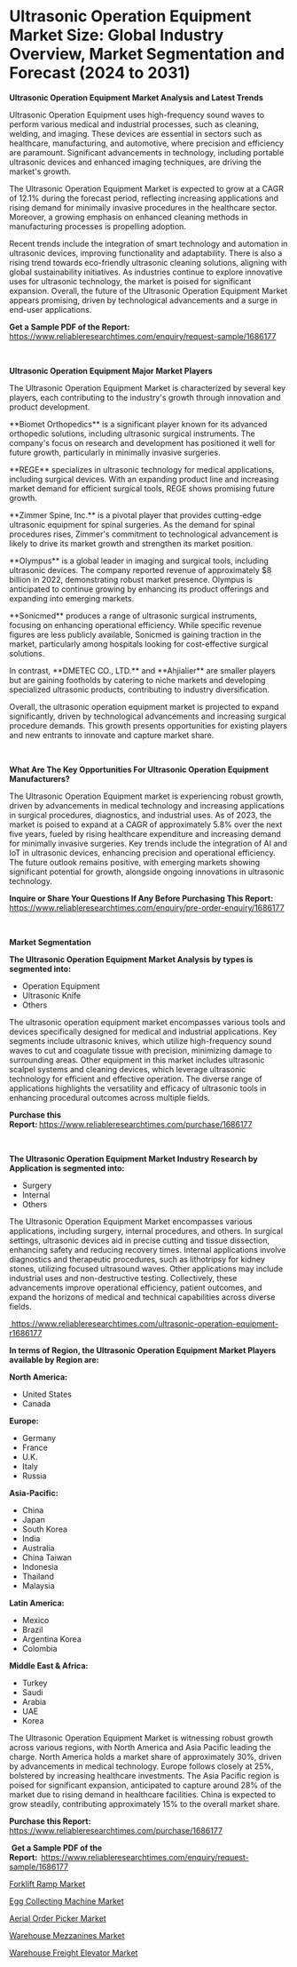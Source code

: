 <p><h1>Ultrasonic Operation Equipment Market Size: Global Industry Overview, Market Segmentation and Forecast (2024 to 2031)</h1></p><p><strong>Ultrasonic Operation Equipment Market Analysis and Latest Trends</strong></p>
<p><p>Ultrasonic Operation Equipment uses high-frequency sound waves to perform various medical and industrial processes, such as cleaning, welding, and imaging. These devices are essential in sectors such as healthcare, manufacturing, and automotive, where precision and efficiency are paramount. Significant advancements in technology, including portable ultrasonic devices and enhanced imaging techniques, are driving the market's growth. </p><p>The Ultrasonic Operation Equipment Market is expected to grow at a CAGR of 12.1% during the forecast period, reflecting increasing applications and rising demand for minimally invasive procedures in the healthcare sector. Moreover, a growing emphasis on enhanced cleaning methods in manufacturing processes is propelling adoption. </p><p>Recent trends include the integration of smart technology and automation in ultrasonic devices, improving functionality and adaptability. There is also a rising trend towards eco-friendly ultrasonic cleaning solutions, aligning with global sustainability initiatives. As industries continue to explore innovative uses for ultrasonic technology, the market is poised for significant expansion. Overall, the future of the Ultrasonic Operation Equipment Market appears promising, driven by technological advancements and a surge in end-user applications.</p></p>
<p><strong>Get a Sample PDF of the Report:&nbsp;</strong> <a href="https://www.reliableresearchtimes.com/enquiry/request-sample/1686177?utm_campaign=1558&utm_medium=2&utm_source=Github&utm_content=ia&utm_term=17122024&utm_id=ultrasonic-operation-equipment">https://www.reliableresearchtimes.com/enquiry/request-sample/1686177</a></p>
<p>&nbsp;</p>
<p><strong>Ultrasonic Operation Equipment Major Market Players</strong></p>
<p><p>The Ultrasonic Operation Equipment Market is characterized by several key players, each contributing to the industry's growth through innovation and product development. </p><p>**Biomet Orthopedics** is a significant player known for its advanced orthopedic solutions, including ultrasonic surgical instruments. The company's focus on research and development has positioned it well for future growth, particularly in minimally invasive surgeries.</p><p>**REGE** specializes in ultrasonic technology for medical applications, including surgical devices. With an expanding product line and increasing market demand for efficient surgical tools, REGE shows promising future growth.</p><p>**Zimmer Spine, Inc.** is a pivotal player that provides cutting-edge ultrasonic equipment for spinal surgeries. As the demand for spinal procedures rises, Zimmer's commitment to technological advancement is likely to drive its market growth and strengthen its market position.</p><p>**Olympus** is a global leader in imaging and surgical tools, including ultrasonic devices. The company reported revenue of approximately $8 billion in 2022, demonstrating robust market presence. Olympus is anticipated to continue growing by enhancing its product offerings and expanding into emerging markets.</p><p>**Sonicmed** produces a range of ultrasonic surgical instruments, focusing on enhancing operational efficiency. While specific revenue figures are less publicly available, Sonicmed is gaining traction in the market, particularly among hospitals looking for cost-effective surgical solutions.</p><p>In contrast, **DMETEC CO., LTD.** and **Ahjialier** are smaller players but are gaining footholds by catering to niche markets and developing specialized ultrasonic products, contributing to industry diversification.</p><p>Overall, the ultrasonic operation equipment market is projected to expand significantly, driven by technological advancements and increasing surgical procedure demands. This growth presents opportunities for existing players and new entrants to innovate and capture market share.</p></p>
<p>&nbsp;</p>
<p><strong>What Are The Key Opportunities For Ultrasonic Operation Equipment Manufacturers?</strong></p>
<p><p>The Ultrasonic Operation Equipment market is experiencing robust growth, driven by advancements in medical technology and increasing applications in surgical procedures, diagnostics, and industrial uses. As of 2023, the market is poised to expand at a CAGR of approximately 5.8% over the next five years, fueled by rising healthcare expenditure and increasing demand for minimally invasive surgeries. Key trends include the integration of AI and IoT in ultrasonic devices, enhancing precision and operational efficiency. The future outlook remains positive, with emerging markets showing significant potential for growth, alongside ongoing innovations in ultrasonic technology.</p></p>
<p><strong>Inquire or Share Your Questions If Any Before Purchasing This Report:</strong> <a href="https://www.reliableresearchtimes.com/enquiry/pre-order-enquiry/1686177?utm_campaign=1558&utm_medium=2&utm_source=Github&utm_content=ia&utm_term=17122024&utm_id=ultrasonic-operation-equipment">https://www.reliableresearchtimes.com/enquiry/pre-order-enquiry/1686177</a></p>
<p>&nbsp;</p>
<p><strong>Market Segmentation</strong></p>
<p><strong>The Ultrasonic Operation Equipment Market Analysis by types is segmented into:</strong></p>
<p><ul><li>Operation Equipment</li><li>Ultrasonic Knife</li><li>Others</li></ul></p>
<p><p>The ultrasonic operation equipment market encompasses various tools and devices specifically designed for medical and industrial applications. Key segments include ultrasonic knives, which utilize high-frequency sound waves to cut and coagulate tissue with precision, minimizing damage to surrounding areas. Other equipment in this market includes ultrasonic scalpel systems and cleaning devices, which leverage ultrasonic technology for efficient and effective operation. The diverse range of applications highlights the versatility and efficacy of ultrasonic tools in enhancing procedural outcomes across multiple fields.</p></p>
<p><strong>Purchase this Report:&nbsp;</strong><a href="https://www.reliableresearchtimes.com/purchase/1686177?utm_campaign=1558&utm_medium=2&utm_source=Github&utm_content=ia&utm_term=17122024&utm_id=ultrasonic-operation-equipment">https://www.reliableresearchtimes.com/purchase/1686177</a></p>
<p>&nbsp;</p>
<p><strong>The Ultrasonic Operation Equipment Market Industry Research by Application is segmented into:</strong></p>
<p><ul><li>Surgery</li><li>Internal</li><li>Others</li></ul></p>
<p><p>The Ultrasonic Operation Equipment Market encompasses various applications, including surgery, internal procedures, and others. In surgical settings, ultrasonic devices aid in precise cutting and tissue dissection, enhancing safety and reducing recovery times. Internal applications involve diagnostics and therapeutic procedures, such as lithotripsy for kidney stones, utilizing focused ultrasound waves. Other applications may include industrial uses and non-destructive testing. Collectively, these advancements improve operational efficiency, patient outcomes, and expand the horizons of medical and technical capabilities across diverse fields.</p></p>
<p><a href="https://www.reliableresearchtimes.com/ultrasonic-operation-equipment-r1686177?utm_campaign=1558&utm_medium=2&utm_source=Github&utm_content=ia&utm_term=17122024&utm_id=ultrasonic-operation-equipment">&nbsp;https://www.reliableresearchtimes.com/ultrasonic-operation-equipment-r1686177</a></p>
<p><strong>In terms of Region, the Ultrasonic Operation Equipment Market Players available by Region are:</strong></p>
<p>
    <p> <strong> North America: </strong>
        <ul>
            <li>United States</li>
            <li>Canada</li>
        </ul>
        </p> 
    <p> <strong> Europe: </strong>
        <ul>
            <li>Germany</li>
            <li>France</li>
            <li>U.K.</li>
            <li>Italy</li>
            <li>Russia</li>
        </ul>
        </p> 
    <p> <strong> Asia-Pacific: </strong>
        <ul>
            <li>China</li>
            <li>Japan</li>
            <li>South Korea</li>
            <li>India</li>
            <li>Australia</li>
            <li>China Taiwan</li>
            <li>Indonesia</li>
            <li>Thailand</li>
            <li>Malaysia</li>
        </ul>
        </p> 
    <p> <strong> Latin America: </strong>
        <ul>
            <li>Mexico</li>
            <li>Brazil</li>
            <li>Argentina Korea</li>
            <li>Colombia</li>
        </ul>
        </p> 
    <p> <strong> Middle East & Africa: </strong>
        <ul>
            <li>Turkey</li>
            <li>Saudi</li>
            <li>Arabia</li>
            <li>UAE</li>
            <li>Korea</li>
        </ul>
    </p>
    </p>
<p><p>The Ultrasonic Operation Equipment Market is witnessing robust growth across various regions, with North America and Asia Pacific leading the charge. North America holds a market share of approximately 30%, driven by advancements in medical technology. Europe follows closely at 25%, bolstered by increasing healthcare investments. The Asia Pacific region is poised for significant expansion, anticipated to capture around 28% of the market due to rising demand in healthcare facilities. China is expected to grow steadily, contributing approximately 15% to the overall market share.</p></p>
<p><strong>Purchase this Report: </strong><a href="https://www.reliableresearchtimes.com/purchase/1686177?utm_campaign=1558&utm_medium=2&utm_source=Github&utm_content=ia&utm_term=17122024&utm_id=ultrasonic-operation-equipment">https://www.reliableresearchtimes.com/purchase/1686177</a></p>
<p>&nbsp;<strong>Get a Sample PDF of the Report:&nbsp;&nbsp;</strong><a href="https://www.reliableresearchtimes.com/enquiry/request-sample/1686177?utm_campaign=1558&utm_medium=2&utm_source=Github&utm_content=ia&utm_term=17122024&utm_id=ultrasonic-operation-equipment">https://www.reliableresearchtimes.com/enquiry/request-sample/1686177</a></p>
<p><strong></strong></p>
<p><p><a href="https://www.linkedin.com/pulse/forklift-ramp-market-analysis-report-revenue-forecast-124-cagr-ayz3e?utm_campaign=1558&utm_medium=2&utm_source=Github&utm_content=ia&utm_term=17122024&utm_id=ultrasonic-operation-equipment">Forklift Ramp Market</a></p><p><a href="https://www.linkedin.com/pulse/egg-collecting-machine-market-growth-analysis-predicts-expansion-yxiwf?utm_campaign=1558&utm_medium=2&utm_source=Github&utm_content=ia&utm_term=17122024&utm_id=ultrasonic-operation-equipment">Egg Collecting Machine Market</a></p><p><a href="https://www.linkedin.com/pulse/aerial-order-picker-market-growth-study-projects-future-cagr-gg0ve?utm_campaign=1558&utm_medium=2&utm_source=Github&utm_content=ia&utm_term=17122024&utm_id=ultrasonic-operation-equipment">Aerial Order Picker Market</a></p><p><a href="https://www.linkedin.com/pulse/upcoming-boom-warehouse-mezzanines-market-projections-end-use-uax1e?utm_campaign=1558&utm_medium=2&utm_source=Github&utm_content=ia&utm_term=17122024&utm_id=ultrasonic-operation-equipment">Warehouse Mezzanines Market</a></p><p><a href="https://www.linkedin.com/pulse/comprehensive-warehouse-freight-elevator-market-report-2024-2031-hlnsf?utm_campaign=1558&utm_medium=2&utm_source=Github&utm_content=ia&utm_term=17122024&utm_id=ultrasonic-operation-equipment">Warehouse Freight Elevator Market</a></p></p>